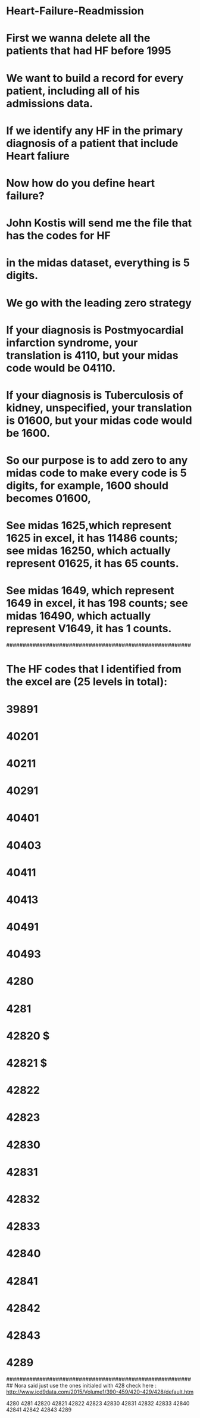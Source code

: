 # Heart-Failure-Readmission

# First we wanna delete all the patients that had HF before 1995


# We want to build a record for every patient, including all of his admissions data.
# If we identify any HF in the primary diagnosis of a patient that include Heart faliure
# Now how do you define heart failure?
# John Kostis will send me the file that has the codes for HF


# in the midas dataset, everything is 5 digits. 
# We go with the leading zero strategy
# If your diagnosis is Postmyocardial infarction syndrome, your translation is 4110, but your midas code would be 04110. 
# If your diagnosis is Tuberculosis of kidney, unspecified, your translation is 01600, but your midas code would be 1600.

# So our purpose is to add zero to any midas code to make every code is 5 digits, for example, 1600 should becomes 01600,



# See midas 1625,which represent 1625 in excel, it has 11486 counts; see midas 16250, which actually represent 01625, it has 65 counts. 
# See midas 1649, which represent 1649 in excel, it has 198 counts; see midas 16490, which actually represent V1649, it has 1 counts.

########################################################
# The HF codes that I identified from the excel are (25 levels in total):
# 39891
# 40201
# 40211
# 40291
# 40401
# 40403
# 40411
# 40413
# 40491
# 40493
# 4280
# 4281
# 42820 $
# 42821 $
# 42822
# 42823
# 42830
# 42831
# 42832
# 42833
# 42840
# 42841
# 42842
# 42843
# 4289
##########################################################
Nora said just use the ones initialed with 428
check here : http://www.icd9data.com/2015/Volume1/390-459/420-429/428/default.htm

4280
4281
42820
42821
42822
42823
42830
42831
42832
42833
42840
42841
42842
42843
4289

